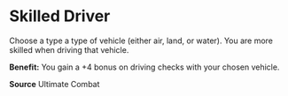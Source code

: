 ﻿---
cssclass: [feats]

---
# Skilled Driver

Choose a type a type of vehicle (either air, land, or water). You are more skilled when driving that vehicle.

**Benefit:** You gain a +4 bonus on driving checks with your chosen vehicle.

**Source** Ultimate Combat